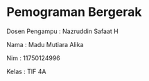 # Pemograman Bergerak
Dosen Pengampu : Nazruddin Safaat H

Nama : Madu Mutiara Alika

Nim : 11750124996

Kelas : TIF 4A
